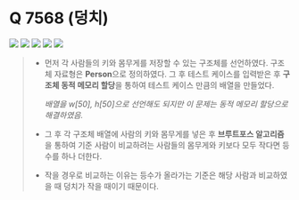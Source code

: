 # Q 7568 (덩치)

<img src="https://img.shields.io/badge/Level-Silver 5-lightgrey"> <img src="https://img.shields.io/badge/Memory-1112%20KB-blue"> <img src="https://img.shields.io/badge/Time-0%20ms-brightgreen"> <img src="https://img.shields.io/badge/Length-444%20B-red"> <img src="https://img.shields.io/badge/Language-C-blueviolet">



> - 먼저 각 사람들의 키와 몸무게를 저장할 수 있는 구조체를 선언하였다. 구조체 자료형은 **Person**으로 정의하였다. 그 후 테스트 케이스를 입력받은 후 **구조체 동적 메모리 할당**을 통하여 테스트 케이스 만큼의 배열을 만들었다.
>
>   *배열을 w[50], h[50]으로 선언해도 되지만 이 문제는 동적 메모리 할당으로 해결하였음.*
>
> - 그 후 각 구조체 배열에 사람의 키와 몸무게를 넣은 후 **브루트포스 알고리즘**을 통하여 기준 사람이 비교하려는 사람들의 몸무게와 키보다 모두 작다면 등수를 하나 더한다.
>
> - 작을 경우로 비교하는 이유는 등수가 올라가는 기준은  해당 사람과 비교하였을 때 덩치가 작을 때이기 때문이다.
>
>   

